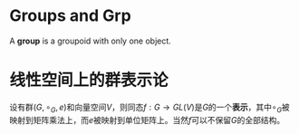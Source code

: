 # Groups and $\mathsf{Grp}$

A **group** is a groupoid with only one object. 

# 线性空间上的群表示论

设有群$(G, \circ_G, e)$和向量空间$V$，则同态$f: G \to GL(V)$是$G$的一个**表示**，其中$\circ_G$被映射到矩阵乘法上，而$e$被映射到单位矩阵上。当然$f$可以不保留$G$的全部结构。